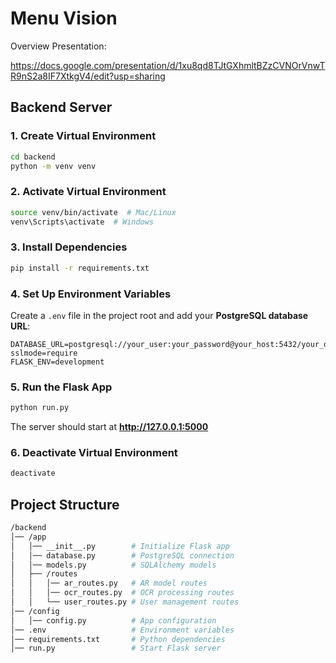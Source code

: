 # Menu Vision

Overview Presentation:

https://docs.google.com/presentation/d/1xu8qd8TJtGXhmltBZzCVNOrVnwTR9nS2a8IF7XtkgV4/edit?usp=sharing

## Backend Server

### **1. Create Virtual Environment**
```sh
cd backend
python -m venv venv 
```

### **2. Activate Virtual Environment**
```sh
source venv/bin/activate  # Mac/Linux
venv\Scripts\activate  # Windows
```

### **3. Install Dependencies**
```sh
pip install -r requirements.txt
```

### **4. Set Up Environment Variables**
Create a `.env` file in the project root and add your **PostgreSQL database URL**:
```
DATABASE_URL=postgresql://your_user:your_password@your_host:5432/your_database?sslmode=require
FLASK_ENV=development
```

### **5. Run the Flask App**
```sh
python run.py
```
The server should start at **http://127.0.0.1:5000** 

### **6. Deactivate Virtual Environment**
```sh
deactivate
```


## **Project Structure**
```sh
/backend
│── /app
│   │── __init__.py        # Initialize Flask app
│   │── database.py        # PostgreSQL connection
│   │── models.py          # SQLAlchemy models
│   ├── /routes
│   │   │── ar_routes.py   # AR model routes
│   │   │── ocr_routes.py  # OCR processing routes
│   │   └── user_routes.py # User management routes
│── /config
│   │── config.py          # App configuration
│── .env                   # Environment variables
│── requirements.txt       # Python dependencies
│── run.py                 # Start Flask server
```
